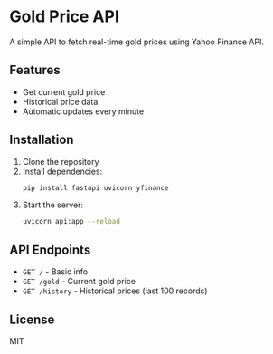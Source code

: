 # Gold Price API

A simple API to fetch real-time gold prices using Yahoo Finance API.

## Features

- Get current gold price
- Historical price data
- Automatic updates every minute

## Installation

1. Clone the repository
2. Install dependencies:
   ```bash
   pip install fastapi uvicorn yfinance
   ```
3. Start the server:
   ```bash
   uvicorn api:app --reload
   ```

## API Endpoints

- `GET /` - Basic info
- `GET /gold` - Current gold price
- `GET /history` - Historical prices (last 100 records)

## License

MIT
